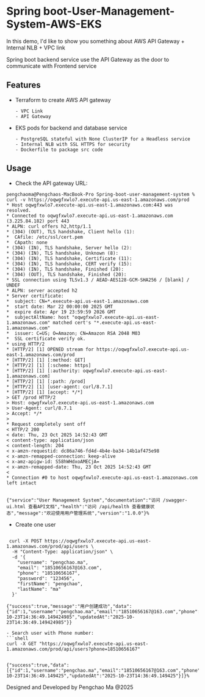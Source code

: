 # Spring boot-User-Management-System-AWS-EKS

In this demo, I'd like to show you something about AWS API Gateway + Internal NLB + VPC link

Spring boot backend service use the API Gateway as the door to communicate with Frontend service

## Features

- Terraform to create AWS API gateway

      - VPC Link
      - API Gateway

- EKS pods for backend and database service

      - PostgreSQL stateful with None ClusterIP for a Headless service
      - Internal NLB with SSL HTTPS for security
      - Dockerfile to package src code 

## Usage

- Check the API gateway URL:
```shell
pengchaoma@Pengchaos-MacBook-Pro Spring-boot-user-management-system % curl -v https://oqwgfxwlo7.execute-api.us-east-1.amazonaws.com/prod
* Host oqwgfxwlo7.execute-api.us-east-1.amazonaws.com:443 was resolved.
* Connected to oqwgfxwlo7.execute-api.us-east-1.amazonaws.com (3.225.84.182) port 443
* ALPN: curl offers h2,http/1.1
* (304) (OUT), TLS handshake, Client hello (1):
*  CAfile: /etc/ssl/cert.pem
*  CApath: none
* (304) (IN), TLS handshake, Server hello (2):
* (304) (IN), TLS handshake, Unknown (8):
* (304) (IN), TLS handshake, Certificate (11):
* (304) (IN), TLS handshake, CERT verify (15):
* (304) (IN), TLS handshake, Finished (20):
* (304) (OUT), TLS handshake, Finished (20):
* SSL connection using TLSv1.3 / AEAD-AES128-GCM-SHA256 / [blank] / UNDEF
* ALPN: server accepted h2
* Server certificate:
*  subject: CN=*.execute-api.us-east-1.amazonaws.com
*  start date: Mar 22 00:00:00 2025 GMT
*  expire date: Apr 19 23:59:59 2026 GMT
*  subjectAltName: host "oqwgfxwlo7.execute-api.us-east-1.amazonaws.com" matched cert's "*.execute-api.us-east-1.amazonaws.com"
*  issuer: C=US; O=Amazon; CN=Amazon RSA 2048 M03
*  SSL certificate verify ok.
* using HTTP/2
* [HTTP/2] [1] OPENED stream for https://oqwgfxwlo7.execute-api.us-east-1.amazonaws.com/prod
* [HTTP/2] [1] [:method: GET]
* [HTTP/2] [1] [:scheme: https]
* [HTTP/2] [1] [:authority: oqwgfxwlo7.execute-api.us-east-1.amazonaws.com]
* [HTTP/2] [1] [:path: /prod]
* [HTTP/2] [1] [user-agent: curl/8.7.1]
* [HTTP/2] [1] [accept: */*]
> GET /prod HTTP/2
> Host: oqwgfxwlo7.execute-api.us-east-1.amazonaws.com
> User-Agent: curl/8.7.1
> Accept: */*
> 
* Request completely sent off
< HTTP/2 200 
< date: Thu, 23 Oct 2025 14:52:43 GMT
< content-type: application/json
< content-length: 204
< x-amzn-requestid: dc86a746-fd4d-4b4e-ba34-14b1af475e98
< x-amzn-remapped-connection: keep-alive
< x-amz-apigw-id: S58hWHdxoAMECjA=
< x-amzn-remapped-date: Thu, 23 Oct 2025 14:52:43 GMT
< 
* Connection #0 to host oqwgfxwlo7.execute-api.us-east-1.amazonaws.com left intact


{"service":"User Management System","documentation":"访问 /swagger-ui.html 查看API文档","health":"访问 /api/health 查看健康状态","message":"欢迎使用用户管理系统","version":"1.0.0"}%                                                                                                           
```
- Create one user
```shell

 curl -X POST https://oqwgfxwlo7.execute-api.us-east-1.amazonaws.com/prod/api/users \
  -H "Content-Type: application/json" \
  -d '{
    "username": "pengchao.ma",
    "email": "18510656167@163.com",
    "phone": "18510656167",
    "password": "123456",
    "firstName": "pengchao",
    "lastName": "ma"
  }'

{"success":true,"message":"用户创建成功","data":{"id":1,"username":"pengchao.ma","email":"18510656167@163.com","phone":"18510656167","department":null,"position":null,"createdAt":"2025-10-23T14:36:49.149424985","updatedAt":"2025-10-23T14:36:49.149424985"}}

- Search user with Phone number:
```shell
curl -X GET "https://oqwgfxwlo7.execute-api.us-east-1.amazonaws.com/prod/api/users?phone=18510656167"


{"success":true,"data":[{"id":1,"username":"pengchao.ma","email":"18510656167@163.com","phone":"18510656167","department":null,"position":null,"createdAt":"2025-10-23T14:36:49.149425","updatedAt":"2025-10-23T14:36:49.149425"}]}% 
```

Designed and Developed by Pengchao Ma @2025
